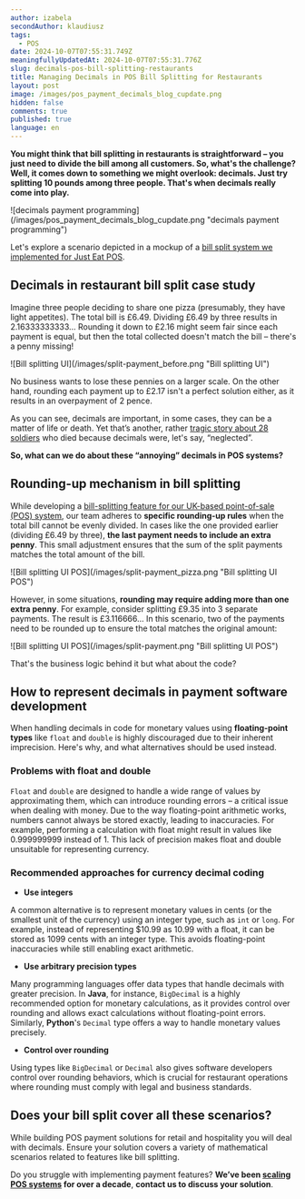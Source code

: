```yaml
---
author: izabela
secondAuthor: klaudiusz
tags:
  - POS
date: 2024-10-07T07:55:31.749Z
meaningfullyUpdatedAt: 2024-10-07T07:55:31.776Z
slug: decimals-pos-bill-splitting-restaurants
title: Managing Decimals in POS Bill Splitting for Restaurants
layout: post
image: /images/pos_payment_decimals_blog_cupdate.png
hidden: false
comments: true
published: true
language: en
---
```

**You might think that bill splitting in restaurants is straightforward – you just need to divide the bill among all customers. So, what's the challenge? Well, it comes down to something we might overlook: decimals. Just try splitting 10 pounds among three people. That's when decimals really come into play.**

<div className="image">![decimals payment programming](/images/pos_payment_decimals_blog_cupdate.png "decimals payment programming")</div>

Let's explore a scenario depicted in a mockup of a [bill split system we implemented for Just Eat POS](/projects/pos-bill-splitting/).

## Decimals in restaurant bill split case study

Imagine three people deciding to share one pizza (presumably, they have light appetites). The total bill is £6.49. Dividing £6.49 by three results in 2.16333333333... Rounding it down to £2.16 might seem fair since each payment is equal, but then the total collected doesn't match the bill – there's a penny missing!

<div className="image">![Bill splitting UI](/images/split-payment_before.png "Bill splitting UI")</div>

No business wants to lose these pennies on a larger scale. On the other hand, rounding each payment up to £2.17 isn't a perfect solution either, as it results in an overpayment of 2 pence.

As you can see, decimals are important, in some cases, they can be a matter of life or death. Yet that’s another, rather [tragic story about 28 soldiers](https://www-users.cse.umn.edu/~arnold/disasters/patriot.html) who died because decimals were, let's say, “neglected”. 

**So, what can we do about these “annoying” decimals in POS systems?**

<YouTubeEmbed url='https://youtu.be/gwM0SnHACMs?si=1-utjZt6h4rE8O3S' />

## Rounding-up mechanism in bill splitting

While developing a [bill-splitting feature for our UK-based point-of-sale (POS) system](/projects/pos-bill-splitting/), our team adheres to **specific rounding-up rules** when the total bill cannot be evenly divided. In cases like the one provided earlier (dividing £6.49 by three), **the last payment needs to include an extra penny**. This small adjustment ensures that the sum of the split payments matches the total amount of the bill.

<div className="image">![Bill splitting UI POS](/images/split-payment_pizza.png "Bill splitting UI POS")</div>

However, in some situations, **rounding may require adding more than one extra penny**. For example, consider splitting £9.35 into 3 separate payments. The result is £3.116666... In this scenario, two of the payments need to be rounded up to ensure the total matches the original amount:

<div className="image">![Bill splitting UI POS](/images/split-payment.png "Bill splitting UI POS")</div>

That's the business logic behind it but what about the code?

## How to represent decimals in payment software development

When handling decimals in code for monetary values using **floating-point types** like `float` and `double` is highly discouraged due to their inherent imprecision. Here's why, and what alternatives should be used instead.

### Problems with float and double

`Float` and `double` are designed to handle a wide range of values by approximating them, which can introduce rounding errors – a critical issue when dealing with money. Due to the way floating-point arithmetic works, numbers cannot always be stored exactly, leading to inaccuracies. For example, performing a calculation with float might result in values like 0.999999999 instead of 1. This lack of precision makes float and double unsuitable for representing currency.

### Recommended approaches for currency decimal coding

* **Use integers**

A common alternative is to represent monetary values in cents (or the smallest unit of the currency) using an integer type, such as `int` or `long`. For example, instead of representing $10.99 as 10.99 with a float, it can be stored as 1099 cents with an integer type. This avoids floating-point inaccuracies while still enabling exact arithmetic.

* **Use arbitrary precision types**

Many programming languages offer data types that handle decimals with greater precision. In **Java**, for instance, `BigDecimal` is a highly recommended option for monetary calculations, as it provides control over rounding and allows exact calculations without floating-point errors. Similarly, **Python**'s `Decimal` type offers a way to handle monetary values precisely.

* **Control over rounding**

Using types like `BigDecimal` or `Decimal` also gives software developers control over rounding behaviors, which is crucial for restaurant operations where rounding must comply with legal and business standards.

## Does your bill split cover all these scenarios?

While building POS payment solutions for retail and hospitality you will deal with decimals. Ensure your solution covers a variety of mathematical scenarios related to features like bill splitting. 

Do you struggle with implementing payment features? **We’ve been [scaling POS systems](/our-areas/pos-software-development/) for over a decade**, **contact us to discuss your solution**.
